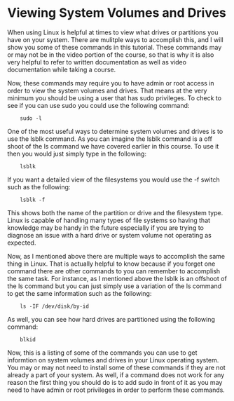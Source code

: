 # Viewing System Volumes and Drives

When using Linux is helpful at times to view what drives or partitions you have on your system. There are mulitple ways to accomplish this, and I will show you some of these commands in this tutorial. These commands may or may not be in the video portion of the course, so that is why it is also very helpful to refer to written documentation as well as video documentation while taking a course.

Now, these commands may require you to have admin or root access in order to view the system volumes and drives. That means at the very minimum you should be using a user that has sudo privileges. To check to see if you can use sudo you could use the following command:

```
    sudo -l
```

One of the most useful ways to determine system volumes and drives is to use the lsblk command. As you can imagine the lsblk command is a off shoot of the ls command we have covered earlier in this course. To use it then you would just simply type in the following:

```
    lsblk
```

If you want a detailed view of the filesystems you would use the -f switch such as the following:

```
    lsblk -f
```

This shows both the name of the partition or drive and the filesystem type. Linux is capable of handling many types of file systems so having that knowledge may be handy in the future especially if you are trying to diagnose an issue with a hard drive or system volume not operating as expected.

Now, as I mentioned above there are multiple ways to accomplish the same thing in Linux. That is actually helpful to know because if you forget one command there are other commands to you can remember to accomplish the same task. For instance, as I mentioned above the lsblk is an offshoot of the ls command but you can just simply use a variation of the ls command to get the same information such as the following:

```
    ls -IF /dev/disk/by-id
```
As well, you can see how hard drives are partitioned using the following command:

```
    blkid
```

Now, this is a listing of some of the commands you can use to get informtion on system volumes and drives in your Linux operating system. You may or may not need to install some of these commands if they are not already a part of your system. As well, if a command does not work for any reason the first thing you should do is to add sudo in front of it as you may need to have admin or root privileges in order to perform these commands.

